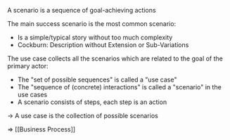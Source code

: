 A scenario is a sequence of goal-achieving actions

The main success scenario is the most common scenario:
- Is a simple/typical story without too much complexity
- Cockburn: Description without Extension or Sub-Variations

The use case collects all the scenarios which are related to the goal of the primary actor:
- The "set of possible sequences" is called a "use case"
- The "sequence of (concrete) interactions" is called a "scenario" in the use cases
- A scenario consists of steps, each step is an action

-> A use case is the collection of possible scenarios

=> [[Business Process]]